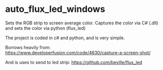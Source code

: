# auto_flux_led_windows

Sets the RGB strip to screen average color. Captures the color via C# (.dll) and sets the color via python (flux_led)

The project is coded in c# and python, and is very simple.

Borrows heavily from: https://www.developerfusion.com/code/4630/capture-a-screen-shot/


And is uses to send to led strip: https://github.com/beville/flux_led
